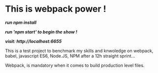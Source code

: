# This is webpack power !

***run npm install***

***run 'npm start' to begin the show !***

***visit: http://localhost:6655***

This is a test project to benchmark my skills and knwoledge on webpack, babel, javascript ES6, Node.JS, NPM after a 12h straight sprint...

Webpack, is mandatory when it comes to build production level files.
